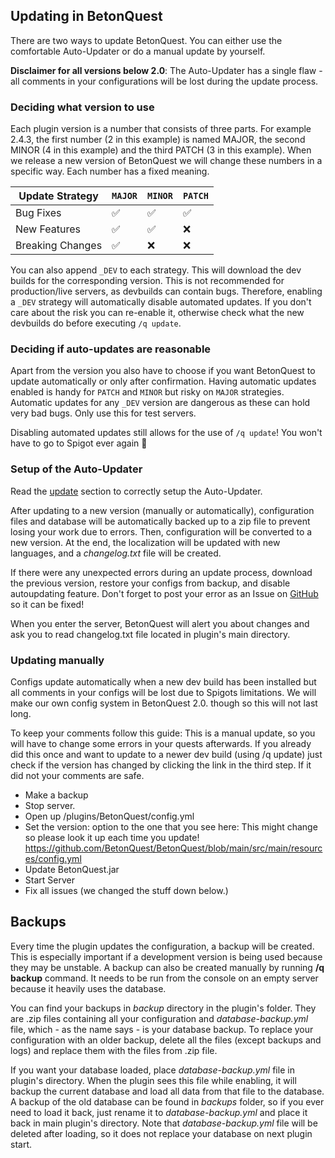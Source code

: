 ## Updating in BetonQuest

There are two ways to update BetonQuest. You can either use the comfortable Auto-Updater or do a manual update by yourself.

**Disclaimer for all versions below 2.0**: The Auto-Updater has a single flaw - all comments in your configurations will be lost during the update process.

### Deciding what version to use

Each plugin version is a number that consists of three parts. For example 2.4.3, the first number (2 in this example) is named MAJOR,
the second MINOR (4 in this example) and the third PATCH (3 in this example).
When we release a new version of BetonQuest we will change these numbers in a specific way. Each number has a fixed meaning.

   | Update Strategy  | `MAJOR`                | `MINOR`                | `PATCH`                |
   |------------------|------------------------|------------------------|------------------------|
   | Bug Fixes        | :white_check_mark:     | :white_check_mark:     | :white_check_mark:     | 
   | New Features     | :white_check_mark:     | :white_check_mark:     | :x:                    | 
   | Breaking Changes | :white_check_mark:     | :x:                    | :x:                    | 
   
   You can also append `_DEV` to each strategy. This will download the dev builds for the corresponding version. This
   is not recommended for production/live servers, as devbuilds can contain bugs. Therefore, enabling a `_DEV` strategy will automatically disable
   automated updates. If you don't care about the risk you can re-enable it, otherwise check what the new devbuilds do before executing `/q update`.  

### Deciding if auto-updates are reasonable

Apart from the version you also have to choose if you want BetonQuest to update automatically or only after confirmation.
Having automatic updates enabled is handy for `PATCH` and `MINOR` but risky on `MAJOR` strategies. 
Automatic updates for any `_DEV` version are dangerous as these can hold very bad bugs. Only use this for test servers.

Disabling automated updates still allows for the use of `/q update`! You won't have to go to Spigot ever again :partying_face:

### Setup of the Auto-Updater

Read the [update](Configuration.md#updating) section to correctly setup the Auto-Updater. 

After updating to a new version (manually or automatically),
configuration files and database will be automatically backed up to a zip file to prevent losing your work due to errors.
Then, configuration will be converted to a new version. At the end, the localization will be updated with new languages, and a _changelog.txt_ file will be created.



If there were any unexpected errors during an update process, download the previous version,
restore your configs from backup, and disable autoupdating feature.
Don't forget to post your error as an Issue on [GitHub](https://github.com/BetonQuest/BetonQuest/issues/new?template=bug_report_template.md) so it can be fixed!

When you enter the server, BetonQuest will alert you about changes and ask you to read changelog.txt file located in plugin's main directory.


### Updating manually

Configs update automatically when a new dev build has been installed but all comments in your configs will be lost due to Spigots limitations.
We will make our own config system in BetonQuest 2.0. though so this will not last long. 

To keep your comments follow this guide:
This is a manual update, so you will have to change some errors in your quests afterwards.
If you already did this once and want to update to a newer dev build (using /q update) just check if the version
has changed by clicking the link in the third step. If it did not your comments are safe.

* Make a backup  
* Stop server.
* Open up /plugins/BetonQuest/config.yml
* Set the version: option to the one that you see here: This might change so please look it up each time you update!     
 https://github.com/BetonQuest/BetonQuest/blob/main/src/main/resources/config.yml
* Update BetonQuest.jar
* Start Server
* Fix all issues (we changed the stuff down below.)

## Backups

Every time the plugin updates the configuration, a backup will be created. 
This is especially important if a development version is being used because they may be unstable. 
A backup can also be created manually by running **/q backup** command. 
It needs to be run from the console on an empty server because it heavily uses the database.

You can find your backups in _backup_ directory in the plugin's folder.
They are .zip files containing all your configuration and _database-backup.yml_ file, which - as the name says - is your database backup.
To replace your configuration with an older backup, delete all the files (except backups and logs) and replace them with the files from .zip file.

If you want your database loaded, place _database-backup.yml_ file in plugin's directory.
When the plugin sees this file while enabling, it will backup the current database and load all data from that file to the database. 
A backup of the old database can be found in _backups_ folder, so if you ever need to load it back,
just rename it to _database-backup.yml_ and place it back in main plugin's directory. Note that _database-backup.yml_ file will be deleted after loading,
so it does not replace your database on next plugin start.

